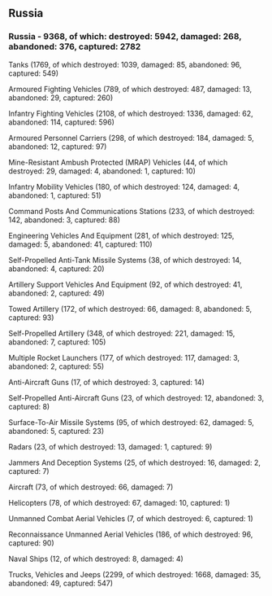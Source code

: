 
 
 ## Russia
 
 ### Russia - 9368, of which: destroyed: 5942, damaged: 268, abandoned: 376, captured: 2782

 

 

 Tanks (1769, of which destroyed: 1039, damaged: 85, abandoned: 96, captured: 549)

 Armoured Fighting Vehicles (789, of which destroyed: 487, damaged: 13, abandoned: 29, captured: 260)

 Infantry Fighting Vehicles (2108, of which destroyed: 1336, damaged: 62, abandoned: 114, captured: 596)

 Armoured Personnel Carriers (298, of which destroyed: 184, damaged: 5, abandoned: 12, captured: 97)

 Mine-Resistant Ambush Protected (MRAP) Vehicles (44, of which destroyed: 29, damaged: 4, abandoned: 1, captured: 10)

 Infantry Mobility Vehicles (180, of which destroyed: 124, damaged: 4, abandoned: 1, captured: 51)

 Command Posts And Communications Stations (233, of which destroyed: 142, abandoned: 3, captured: 88)

 Engineering Vehicles And Equipment (281, of which destroyed: 125, damaged: 5, abandoned: 41, captured: 110)

 Self-Propelled Anti-Tank Missile Systems (38, of which destroyed: 14, abandoned: 4, captured: 20)

 Artillery Support Vehicles And Equipment (92, of which destroyed: 41, abandoned: 2, captured: 49)

 Towed Artillery (172, of which destroyed: 66, damaged: 8, abandoned: 5, captured: 93)

 Self-Propelled Artillery (348, of which destroyed: 221, damaged: 15, abandoned: 7, captured: 105)

 Multiple Rocket Launchers (177, of which destroyed: 117, damaged: 3, abandoned: 2, captured: 55)

 Anti-Aircraft Guns (17, of which destroyed: 3, captured: 14)

 Self-Propelled Anti-Aircraft Guns (23, of which destroyed: 12, abandoned: 3, captured: 8)

 Surface-To-Air Missile Systems (95, of which destroyed: 62, damaged: 5, abandoned: 5, captured: 23)

 Radars (23, of which destroyed: 13, damaged: 1, captured: 9)

 Jammers And Deception Systems (25, of which destroyed: 16, damaged: 2, captured: 7)

 Aircraft (73, of which destroyed: 66, damaged: 7)

 Helicopters (78, of which destroyed: 67, damaged: 10, captured: 1)

 Unmanned Combat Aerial Vehicles (7, of which destroyed: 6, captured: 1)

 Reconnaissance Unmanned Aerial Vehicles (186, of which destroyed: 96, captured: 90)

 Naval Ships (12, of which destroyed: 8, damaged: 4)

 Trucks, Vehicles and Jeeps (2299, of which destroyed: 1668, damaged: 35, abandoned: 49, captured: 547)

